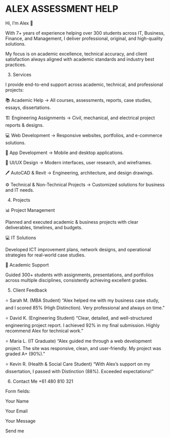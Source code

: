 # ALEX ASSESSMENT HELP
Hi, I’m Alex 👋

With 7+ years of experience helping over 300 students across IT, Business, Finance, and Management, I deliver professional, original, and high-quality solutions.

My focus is on academic excellence, technical accuracy, and client satisfaction always aligned with academic standards and industry best practices.

3. Services

I provide end-to-end support across academic, technical, and professional projects:

📚 Academic Help → All courses, assessments, reports, case studies, essays, dissertations.

🏗 Engineering Assignments → Civil, mechanical, and electrical project reports & designs.

💻 Web Development → Responsive websites, portfolios, and e-commerce solutions.

📱 App Development → Mobile and desktop applications.

🎨 UI/UX Design → Modern interfaces, user research, and wireframes.

🖊 AutoCAD & Revit → Engineering, architecture, and design drawings.

⚙ Technical & Non-Technical Projects → Customized solutions for business and IT needs.

4. Projects
   
📊 Project Management

Planned and executed academic & business projects with clear deliverables, timelines, and budgets.

💻 IT Solutions

Developed ICT improvement plans, network designs, and operational strategies for real-world case studies.

📑 Academic Support

Guided 300+ students with assignments, presentations, and portfolios across multiple disciplines, consistently achieving excellent grades.

5. Client Feedback

⭐ Sarah M. (MBA Student)
“Alex helped me with my business case study, and I scored 85% (High Distinction). Very professional and always on time.”

⭐ David K. (Engineering Student)
“Clear, detailed, and well-structured engineering project report. I achieved 92% in my final submission. Highly recommend Alex for technical work.”

⭐ Maria L. (IT Graduate)
“Alex guided me through a web development project. The site was responsive, clean, and user-friendly. My project was graded A+ (90%).”

⭐ Kevin R. (Health & Social Care Student)
“With Alex’s support on my dissertation, I passed with Distinction (88%). Exceeded expectations!”

6. Contact Me +61 480 810 321

Form fields:

Your Name

Your Email

Your Message

Send me 
